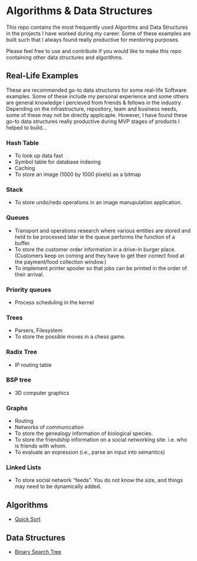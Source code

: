 # Algorithms & Data Structures

This repo contains the most frequently used Algoritms and Data Structures in the projects I have worked during my career. Some of these examples are built such that I always found really productive for mentoring purposes.

Please feel free to use and contribute if you would like to make this repo containing other data structures and algorithms.

## Real-Life Examples

These are recommended go-to data structures for some real-life Software examples. Some of these include my personal experience and some others are general knowledge I percieved from friends & fellows in the industry. Depending on the infrastructure, repository, team and business needs, some of these may not be directly applicaple. However, I have found these go-to data structures really productive during MVP stages of products I helped to build...

### Hash Table
- To look up data fast 
- Symbol table for database indexing
- Caching
- To store an image (1000 by 1000 pixels) as a bitmap

### Stack
- To store undo/redo operations in an image manupulation application.

### Queues
- Transport and operations research where various entities are stored and held to be processed later ie the queue performs the function of a buffer.
- To store the customer order information in a drive-in burger place. (Customers keep on coming and they have to get their correct food at the payment/food collection window.)
- To implement printer spooler so that jobs can be printed in the order of their arrival.

### Priority queues
- Process scheduling in the kernel

### Trees
- Parsers, Filesystem
- To store the possible moves in a chess game.

### Radix Tree
- IP routing table

### BSP tree
- 3D computer graphics

### Graphs
- Routing
- Networks of communication
- To store the genealogy information of biological species.
- To store the friendship information on a social networking site. i.e. who is friends with whom.
- To evaluate an expression (i.e., parse an input into semantics)

### Linked Lists
- To store social network “feeds”. You do not know the size, and things may need to be dynamically added.

## Algorithms

- [Quick Sort](/algorithms/quicksort)

## Data Structures

- [Binary Search Tree](/data-structures/binarysearchtree)

